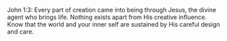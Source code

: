 John 1:3: 
Every part of creation came into being through Jesus, the divine agent who brings life. Nothing exists apart from His creative influence. Know that the world and your inner self are sustained by His careful design and care.
